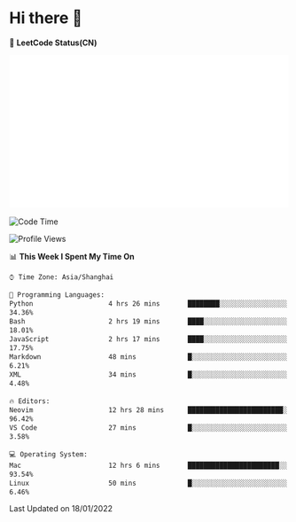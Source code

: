 # Hi there 👋

📝 **LeetCode Status(CN)**

![wsmbsbbz's LeetCode status](https://github.com/wsmbsbbz/wsmbsbbz/blob/main/status.svg)

<!--
**wsmbsbbz/wsmbsbbz** is a ✨ _special_ ✨ repository because its `README.md` (this file) appears on your GitHub profile.

Here are some ideas to get you started:

- 🔭 I’m currently working on ...
- 🌱 I’m currently learning ...
- 👯 I’m looking to collaborate on ...
- 🤔 I’m looking for help with ...
- 💬 Ask me about ...
- 📫 How to reach me: ...
- 😄 Pronouns: ...
- ⚡ Fun fact: ...
-->
<!--START_SECTION:waka-->
![Code Time](http://img.shields.io/badge/Code%20Time-220%20hrs%2052%20mins-blue)

![Profile Views](http://img.shields.io/badge/Profile%20Views-20-blue)

📊 **This Week I Spent My Time On** 

```text
⌚︎ Time Zone: Asia/Shanghai

💬 Programming Languages: 
Python                   4 hrs 26 mins       ████████░░░░░░░░░░░░░░░░░   34.36% 
Bash                     2 hrs 19 mins       ████░░░░░░░░░░░░░░░░░░░░░   18.01% 
JavaScript               2 hrs 17 mins       ████░░░░░░░░░░░░░░░░░░░░░   17.75% 
Markdown                 48 mins             █░░░░░░░░░░░░░░░░░░░░░░░░   6.21% 
XML                      34 mins             █░░░░░░░░░░░░░░░░░░░░░░░░   4.48%

🔥 Editors: 
Neovim                   12 hrs 28 mins      ████████████████████████░   96.42% 
VS Code                  27 mins             █░░░░░░░░░░░░░░░░░░░░░░░░   3.58%

💻 Operating System: 
Mac                      12 hrs 6 mins       ███████████████████████░░   93.54% 
Linux                    50 mins             █░░░░░░░░░░░░░░░░░░░░░░░░   6.46%

```


 Last Updated on 18/01/2022
<!--END_SECTION:waka-->
